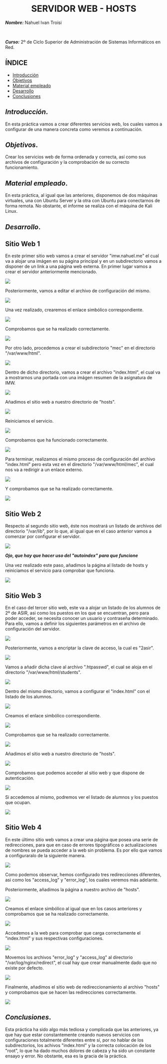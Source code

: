 <center>

# SERVIDOR WEB - HOSTS


</center>

***Nombre:*** Nahuel Ivan Troisi 

<br>

***Curso:*** 2º de Ciclo Superior de Administración de Sistemas Informáticos en Red.

## ÍNDICE

+ [Introducción](#id1)
+ [Objetivos](#id2)
+ [Material empleado](#id3)
+ [Desarrollo](#id4)
+ [Conclusiones](#id5)


## ***Introducción***. <a name="id1"></a>

En esta práctica vamos a crear diferentes servicios web, los cuales vamos a configurar de una manera concreta como veremos a continuación. 

## ***Objetivos***. <a name="id2"></a>

Crear los servicios web de forma ordenada y correcta, así como sus archivos de configuración y la comprobación de su correcto funcionamiento. 

## ***Material empleado***. <a name="id3"></a>

En esta práctica, al igual que las anteriores, disponemos de dos máquinas virtuales, una con Ubuntu Server y la otra con Ubuntu para conectarnos de forma remota. No
obstante, el informe se realiza con el máquina de Kali Linux. 

## ***Desarrollo***. <a name="id4"></a>

## Sitio Web 1

En este primer sitio web vamos a crear el servidor "imw.nahuel.me" el cual va a alojar una imágen en su página principal y en un subdirectorio vamos a disponer de un
link a una página web externa. 
En primer lugar vamos a crear el servidor anteriormente mencionado. 

![](img/1.png)

Posteriormente, vamos a editar el archivo de configuración del mismo. 

![](img/2.png)

Una vez realizado, crearemos el enlace simbólico correspondiente.

![](img/3.png)

Comprobamos que se ha realizado correctamente. 

![](img/4.png)

Por otro lado, procedemos a crear el subdirectorio "mec" en el directorio "/var/www/html".

![](img/5.png)

Dentro de dicho directorio, vamos a crear el archivo "index.html", el cual va a mostrarnos una portada con una imágen resumen de la asignatura de IMW. 

![](img/6.png)

Añadimos el sitio web a nuestro directorio de "hosts". 

![](img/7.png)

Reiniciamos el servicio. 

![](img/8.png)

Comprobamos que ha funcionado correctamente.

![](img/9.png)
 
Para terminar, realizamos el mismo proceso de configuración del archivo "index.html" pero esta vez en el directorio "/var/www/html/mec", el cual nos va a
redirigir a un enlace externo. 

![](img/10.png)

Y comprobamos que se ha realizado correctamente. 

![](img/11.png)

## Sitio Web 2

Respecto al segundo sitio web, éste nos mostrará un listado de archivos del directorio "/var/lib", por lo que, al igual que en el caso anterior vamos a comenzar
por configurar el servidor. 

![](img/12.png)

***Ojo, que hay que hacer uso del "autoindex" para que funcione***

Una vez realizado este paso, añadimos la página al listado de hosts y reiniciamos el servicio para comprobar que funciona. 

![](img/13.png)

## Sitio Web 3

En el caso del tercer sitio web, este va a alojar un listado de los alumnos de 2º de ASIR, asi como los puestos en los que se encuentran, pero para poder acceder, se
necesita conocer un usuario y contraseña determinado. 
Para ello, vamos a definir los siguientes parámetros en el archivo de configuración del servidor. 

![](img/14.png)

Posteriormente, vamos a encriptar la clave de acceso, la cual es "2asir". 

![](img/15.png)

Vamos a añadir dicha clave al archivo ".htpasswd", el cual se aloja en el directorio "/var/www/html/students".

![](img/16.png)

Dentro del mismo directorio, vamos a configurar el "index.html" con el listado de los alumnos.

![](img/17.png)

Creamos el enlace simbólico correspondiente. 

![](img/18.png)

Comprobamos que se ha realizado correctamente.

![](img/19.png)

Añadimos el sitio web a nuestro directorio de "hosts". 

![](img/20.png)

Comprobamos que podemos acceder al sitio web y que dispone de autenticación. 

![](img/21.png)

Si accedemos al mismo, podremos ver el listado de alumnos y los puestos que ocupan. 

![](img/22.png)

## Sitio Web 4

En este último sitio web vamos a crear una página que posea una serie de redirecciones, para que en caso de errores tipográficos o actualizaciones de nombres se pueda 
acceder a la web sin problema. 
Es por ello que vamos a configuraralo de la siguiente manera.

![](img/23.png)

Como podemos observar, hemos configurado tres redirecciones diferentes, asi como los "access_log" y "error_log", los cuales veremos más adelante. 

Posteriormente, añadimos la página a nuestro archivo de "hosts".

![](img/24.png)

Creamos el enlace simbólico al igual que en los casos anteriores y comprobamos que se ha realizado correctamente. 

![](img/25.png)

Accedemos a la web para comprobar que carga correctamente el "index.html" y sus respectivas configuraciones. 

![](img/26.png)

Movemos los archivos "error_log" y "access_log" al directorio "/var/log/nginx/redirect", el cual hay que crear manualmente dado que no existe por defecto. 

![](img/27.png)

Finalmente, añadimos el sitio web de redireccionamiento al archivo "hosts" y comprobamos que se hacen las redirecciones correctamente. 

![](img/28.png)

## ***Conclusiones***. <a name="id5"></a>

Esta práctica ha sido algo más tediosa y complicada que las anteriores, ya que hay que estar constantemente creando nuevos servicios con configuraciones totalmente
diferentes entre sí, por no hablar de los subdirectorios, los achivos "index.html" y la correcta colocación de los "root", lo que ha dado muchos dolores de cabeza
y ha sido un constante ensayo y error. No obstante, esa es la gracia de la práctica. 
